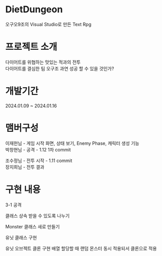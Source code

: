 # DietDungeon
오구오9조의 Visual Studio로 만든 Text Rpg

# 프로젝트 소개
다이어트를 위협하는 맛있는 적과의 전투  
다이어트를 결심한 팀 오구조 과연 성공 할 수 있을 것인가?

# 개발기간
2024.01.09 ~ 2024.01.16

# 맴버구성
이재헌님 - 게임 시작 화면, 상태 보기, Enemy Phase, 캐릭터 생성 기능  
박창현님 - 공격       - 1.12 1차 commit

조수정님 - 전투 시작  - 1.11 commit  
장지희님 - 전투 결과  

# 구현 내용
3-1 공격

클래스 상속 받을 수 있도록 나누기

Monster 클래스 새로 만들기

유닛 클래스 구현

유닛 오브젝트 클론 구현 배열 할당할 때 랜덤 몬스터 동시 적용되서 클론으로 적용
